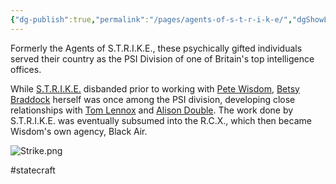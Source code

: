 ```yaml
---
{"dg-publish":true,"permalink":"/pages/agents-of-s-t-r-i-k-e/","dgShowLocalGraph":true}
---
```



Formerly the Agents of S.T.R.I.K.E., these psychically gifted individuals served their country as the PSI Division of one of Britain's top intelligence offices.

While [S.T.R.I.K.E.](https://marvel.fandom.com/wiki/Special_Tactical_Reserve_for_International_Key_Emergencies_(Earth-616)) disbanded prior to working with [Pete Wisdom](https://marvel.fandom.com/wiki/Peter_Wisdom_(Earth-616)?so=search), [Betsy Braddock](https://x-men.fandom.com/wiki/Psylocke) herself was once among the PSI division, developing close relationships with [Tom Lennox](https://marvel.fandom.com/wiki/Thomas_Lennox_(Earth-616)?so=search) and [Alison Double](https://marvel.fandom.com/wiki/Alison_Double_(Earth-616)?so=search). The work done by S.T.R.I.K.E. was eventually subsumed into the R.C.X., which then became Wisdom's own agency, Black Air. 

![Strike.png](/img/user/Assets/Strike.png)

#statecraft 